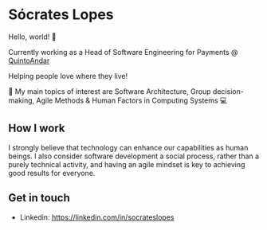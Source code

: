 # Sócrates Lopes
Hello, world! 👋 

Currently working as a Head of Software Engineering for Payments @ [QuintoAndar](https://github.com/quintoandar)

Helping people love where they live!

🥦 My main topics of interest are Software Architecture, Group decision-making, Agile Methods & Human Factors in Computing Systems 💻

## How I work
I strongly believe that technology can enhance our capabilities as human beings. I also consider software development a social process, rather than a purely technical activity, and having an agile mindset is key to achieving good results for everyone.

## Get in touch
- Linkedin: https://linkedin.com/in/socrateslopes
